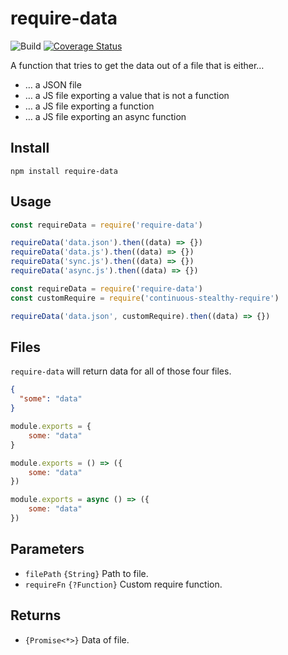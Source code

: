 # require-data

![Build](https://github.com/electerious/require-data/workflows/Build/badge.svg) [![Coverage Status](https://coveralls.io/repos/github/electerious/require-data/badge.svg?branch=master)](https://coveralls.io/github/electerious/require-data?branch=master)

A function that tries to get the data out of a file that is either…

- … a JSON file
- … a JS file exporting a value that is not a function
- … a JS file exporting a function
- … a JS file exporting an async function

## Install

```
npm install require-data
```

## Usage

```js
const requireData = require('require-data')

requireData('data.json').then((data) => {})
requireData('data.js').then((data) => {})
requireData('sync.js').then((data) => {})
requireData('async.js').then((data) => {})
```

```js
const requireData = require('require-data')
const customRequire = require('continuous-stealthy-require')

requireData('data.json', customRequire).then((data) => {})
```

## Files

`require-data` will return data for all of those four files.

```json
{
  "some": "data"
}
```

```js
module.exports = {
	some: "data"
}
```

```js
module.exports = () => ({
	some: "data"
})
```

```js
module.exports = async () => ({
	some: "data"
})
```

## Parameters

- `filePath` `{String}` Path to file.
- `requireFn` `{?Function}` Custom require function.

## Returns

- `{Promise<*>}` Data of file.